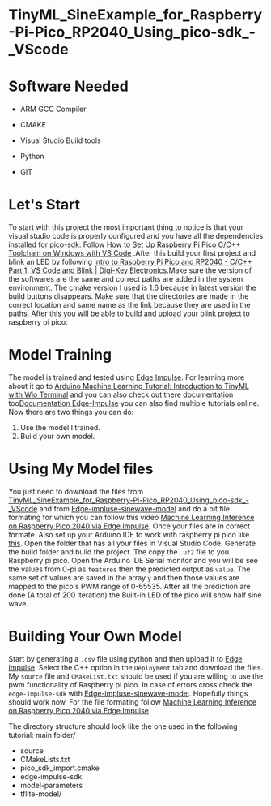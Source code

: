 # TinyML_SineExample_for_Raspberry-Pi-Pico_RP2040_Using_pico-sdk_-_VScode

# Software Needed 

* ARM GCC Compiler

* CMAKE

* Visual Studio Build tools

* Python

* GIT

# Let's Start

To start with this project the most important thing to notice is that your visual studio code is properly configured and you have all the 
dependencies installed for pico-sdk. Follow [How to Set Up Raspberry Pi Pico C/C++ Toolchain on Windows with VS Code](https://shawnhymel.com/2096/how-to-set-up-raspberry-pi-pico-c-c-toolchain-on-windows-with-vs-code/)
.After this build your first project and blink an LED by following [Intro to Raspberry Pi Pico and RP2040 - C/C++ Part 1: VS Code and Blink | Digi-Key Electronics](https://www.youtube.com/watch?v=B5rQSoOmR5w).Make sure the version of the softwares are the same and correct paths are added in the system environment. The cmake version I used is 1.6 because in latest version the build buttons disappears. Make sure that the directories are made in the correct location and same name as the link because they are used in the paths. 
After this you will be able to build and upload your blink project to raspberry pi pico.

# Model Training
The model is trained and tested using [Edge Impulse](https://edgeimpulse.com/). For learning more about it go to [Arduino Machine Learning Tutorial: Introduction to TinyML with Wio Terminal](https://www.youtube.com/watch?v=iCmlKyAp8eQ) and you can also check out there documentation too[Documentation Edge-Impulse](https://docs.edgeimpulse.com/docs/) you can also find multiple tutorials online.
Now there are two things you can do:
1. Use the model I trained.
2. Build your own model.
   
# Using My Model files
You just need to download the files from [TinyML_SineExample_for_Raspberry-Pi-Pico_RP2040_Using_pico-sdk_-_VScode](https://github.com/Shahkaar/TinyML_SineExample_for_RaspberryPiePico_RP2040_Using_pico-sdk_-_VScode) and from [Edge-impluse-sinewave-model](https://github.com/Shahkaar/Edge-impluse-sinewave-model) and do a bit file formating for which you can follow this video [Machine Learning Inference on Raspberry Pico 2040 via Edge Impulse](https://www.youtube.com/watch?v=BrRKcEQxrv4&t=744s). Once your files are in correct formate. Also set up your Arduino IDE to work with raspberry pi pico like [this](https://www.youtube.com/watch?v=IZKpCz6LEdg). Open the folder that has all your files in Visual Studio Code. Generate the build folder and build the project. The copy the `.uf2` file to you Raspberry pi pico. Open the Arduino IDE Serial monitor and you will be see the values from 0-pi as `features` then the predicted output as `value`. The same set of values are saved in the array `y` and then those values are mapped to the pico's PWM range of 0-65535.
After all the prediction are done (A total of 200 iteration) the Built-in LED of the pico will show half sine wave.

# Building Your Own Model
Start by generating a `.csv` file using python and then upload it to [Edge Impulse](https://edgeimpulse.com/). Select the C++ option in the `Deployment` tab and download the files. My `source` file and `CMakeList.txt` should be used if you are willing to use the pwm functionality of Raspberry pi pico. In case of errors cross check the `edge-impulse-sdk` with [Edge-impluse-sinewave-model](https://github.com/Shahkaar/Edge-impluse-sinewave-model). Hopefully things should work now. For the file formating follow [Machine Learning Inference on Raspberry Pico 2040 via Edge Impulse](https://www.youtube.com/watch?v=BrRKcEQxrv4&t=744s)

The directory structure should look like the one used in the following tutorial:
main folder/
   * source
   * CMakeLists.txt
   * pico_sdk_import.cmake
   * edge-impulse-sdk
   * model-parameters
   * tflite-model/

